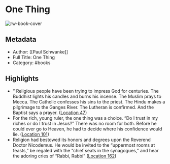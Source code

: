 # One Thing

![rw-book-cover](https://m.media-amazon.com/images/I/61sZ-a7Q3eL._SY160.jpg)

## Metadata
- Author: [[Paul Schwanke]]
- Full Title: One Thing
- Category: #books

## Highlights
- ” Religious people have been trying to impress God for centuries. The Buddhist lights his candles and burns his incense. The Muslim prays to Mecca. The Catholic confesses his sins to the priest. The Hindu makes a pilgrimage to the Ganges River. The Lutheran is confirmed. And the Baptist says a prayer. ([Location 47](https://readwise.io/to_kindle?action=open&asin=B00DNK6EZY&location=47))
- For the rich, young ruler, the one thing was a choice. “Do I trust in my riches or do I trust in Jesus?” There was no room for both. Before he could ever go to Heaven, he had to decide where his confidence would lie. ([Location 101](https://readwise.io/to_kindle?action=open&asin=B00DNK6EZY&location=101))
- Religion had bestowed its honors and degrees upon the Reverend Doctor Nicodemus. He would be invited to the “uppermost rooms at feasts,” be regaled with the “chief seats in the synagogues,” and hear the adoring cries of “Rabbi, Rabbi” ([Location 162](https://readwise.io/to_kindle?action=open&asin=B00DNK6EZY&location=162))

